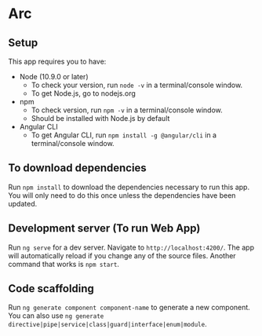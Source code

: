 # Arc

## Setup

This app requires you to have:

* Node (10.9.0 or later)
    * To check your version, run `node -v` in a terminal/console window.
    * To get Node.js, go to nodejs.org
* npm
    * To check version, run `npm -v` in a terminal/console window.
    * Should be installed with Node.js by default
* Angular CLI
    * To get Angular CLI, run `npm install -g @angular/cli` in a terminal/console window.

## To download dependencies 

Run `npm install` to download the dependencies necessary to run this app. You will only need to do this once unless the dependencies have been updated.

## Development server (To run Web App)

Run `ng serve` for a dev server. Navigate to `http://localhost:4200/`. The app will automatically reload if you change any of the source files. Another command that works is `npm start`.

## Code scaffolding

Run `ng generate component component-name` to generate a new component. You can also use `ng generate directive|pipe|service|class|guard|interface|enum|module`.

